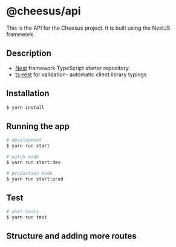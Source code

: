 # @cheesus/api

This is the API for the Cheesus project. It is built using the NestJS framework.

## Description

- [Nest](https://github.com/nestjs/nest) framework TypeScript starter repository.
- [ts-rest](https://ts-rest.com/docs/quickstart) for validation- automatic client library typings

## Installation

```bash
$ yarn install
```

## Running the app

```bash
# development
$ yarn run start

# watch mode
$ yarn run start:dev

# production mode
$ yarn run start:prod
```

## Test

```bash
# unit tests
$ yarn run test

```
## Structure and adding more routes